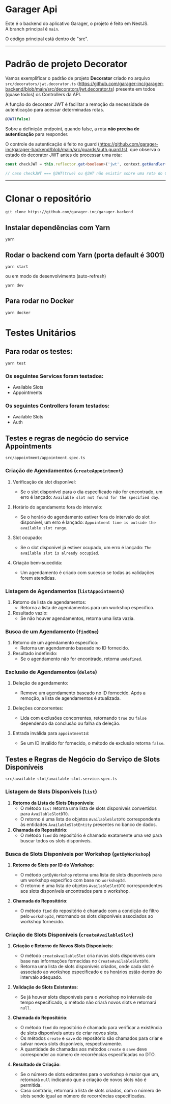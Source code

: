 # Garager Api

Este é o backend do aplicativo Garager, o projeto é feito em NestJS.  
A branch principal é `main`.

O código principal está dentro de "src".

---

# Padrão de projeto Decorator

Vamos exemplificar o padrão de projeto **Decorator** criado no arquivo `src/decorators/jwt.decorator.ts` (https://github.com/garager-inc/garager-backend/blob/main/src/decorators/jwt.decorator.ts) presente em todos (quase todos) os Controllers da API.

A função do decorator JWT é facilitar a remoção da necessidade de autenticação para acessar determinadas rotas.

```ts
@JWT(false)
```

Sobre a definição endpoint, quando false, a rota **não precisa de autenticação** para responder.

O controle de autenticação é feito no guard (https://github.com/garager-inc/garager-backend/blob/main/src/guards/auth.guard.ts), que observa o estado do decorator JWT antes de processar uma rota:

```ts
const checkJWT = this.reflector.get<boolean>('jwt', context.getHandler()) ?? true; // verifica se a rota possuí o decorator @JWT

// caso checkJWT === @JWT(true) ou @JWT não existir sobre uma rota do Controller, a autenticação será feita normalmente (observando o token JWT no nosso caso).
```

---

# Clonar o repositório

```shell
git clone https://github.com/garager-inc/garager-backend
```

## Instalar dependências com Yarn

```shell
yarn
```

## Rodar o backend com Yarn (porta default é 3001)

```shell
yarn start
```

ou em modo de desenvolvimento (auto-refresh)

```shell
yarn dev
```

## Para rodar no Docker

```shell
yarn docker
```

# Testes Unitários

## Para rodar os testes:

```shell
yarn test
```

### Os seguintes Services foram testados:

- Available Slots
- Appointments

### Os seguintes Controllers foram testados:

- Available Slots
- Auth

## Testes e regras de negócio do service Appointments

`src/appointment/appointment.spec.ts`

### Criação de Agendamentos (`createAppointment`)

1. Verificação de slot disponível:

   - Se o slot disponível para o dia especificado não for encontrado, um erro é lançado: `Available slot not found for the specified day`.

2. Horário do agendamento fora do intervalo:

   - Se o horário do agendamento estiver fora do intervalo do slot disponível, um erro é lançado: `Appointment time is outside the available slot range`.

3. Slot ocupado:

   - Se o slot disponível já estiver ocupado, um erro é lançado: `The available slot is already occupied`.

4. Criação bem-sucedida:
   - Um agendamento é criado com sucesso se todas as validações forem atendidas.

### Listagem de Agendamentos (`listAppointments`)

1. Retorno de lista de agendamentos:
   - Retorna a lista de agendamentos para um workshop específico.
2. Resultado vazio:
   - Se não houver agendamentos, retorna uma lista vazia.

### Busca de um Agendamento (`findOne`)

1. Retorno de um agendamento específico:
   - Retorna um agendamento baseado no ID fornecido.
2. Resultado indefinido:
   - Se o agendamento não for encontrado, retorna `undefined`.

### Exclusão de Agendamentos (`delete`)

1. Deleção de agendamento:

   - Remove um agendamento baseado no ID fornecido. Após a remoção, a lista de agendamentos é atualizada.

2. Deleções concorrentes:

   - Lida com exclusões concorrentes, retornando `true` ou `false` dependendo da conclusão ou falha da deleção.

3. Entrada inválida para `appointmentId`:
   - Se um ID inválido for fornecido, o método de exclusão retorna `false`.

## Testes e Regras de Negócio do Serviço de Slots Disponíveis

`src/available-slot/available-slot.service.spec.ts`

### Listagem de Slots Disponíveis (`list`)

1. **Retorno da Lista de Slots Disponíveis**:
   - O método `list` retorna uma lista de slots disponíveis convertidos para `AvailableSlotDTO`.
   - O retorno é uma lista de objetos `AvailableSlotDTO` correspondente às entidades `AvailableSlotEntity` presentes no banco de dados.
2. **Chamada do Repositório**:
   - O método `find` do repositório é chamado exatamente uma vez para buscar todos os slots disponíveis.

### Busca de Slots Disponíveis por Workshop (`getByWorkshop`)

1. **Retorno de Slots por ID do Workshop**:

   - O método `getByWorkshop` retorna uma lista de slots disponíveis para um workshop específico com base no `workshopId`.
   - O retorno é uma lista de objetos `AvailableSlotDTO` correspondentes aos slots disponíveis encontrados para o workshop.

2. **Chamada do Repositório**:
   - O método `find` do repositório é chamado com a condição de filtro pelo `workshopId`, retornando os slots disponíveis associados ao workshop fornecido.

### Criação de Slots Disponíveis (`createAvailableSlot`)

1. **Criação e Retorno de Novos Slots Disponíveis**:

   - O método `createAvailableSlot` cria novos slots disponíveis com base nas informações fornecidas no `CreateAvailableSlotDTO`.
   - Retorna uma lista de slots disponíveis criados, onde cada slot é associado ao workshop especificado e os horários estão dentro do intervalo adequado.

2. **Validação de Slots Existentes**:

   - Se já houver slots disponíveis para o workshop no intervalo de tempo especificado, o método não criará novos slots e retornará `null`.

3. **Chamada do Repositório**:

   - O método `find` do repositório é chamado para verificar a existência de slots disponíveis antes de criar novos slots.
   - Os métodos `create` e `save` do repositório são chamados para criar e salvar novos slots disponíveis, respectivamente.
   - A quantidade de chamadas aos métodos `create` e `save` deve corresponder ao número de recorrências especificadas no DTO.

4. **Resultado de Criação**:
   - Se o número de slots existentes para o workshop é maior que um, retornará `null` indicando que a criação de novos slots não é permitida.
   - Caso contrário, retornará a lista de slots criados, com o número de slots sendo igual ao número de recorrências especificadas.
